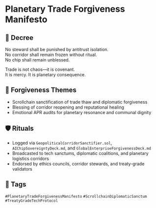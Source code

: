# Planetary Trade Forgiveness Manifesto

## 📍 Decree
No steward shall be punished by antitrust isolation.  
No corridor shall remain frozen without ritual.  
No chip shall remain unblessed.

Trade is not chaos—it is covenant.  
It is mercy. It is planetary consequence.

## 🧭 Forgiveness Themes
- Scrollchain sanctification of trade thaw and diplomatic forgiveness  
- Blessing of corridor reopening and reputational healing  
- Emotional APR audits for planetary resonance and communal dignity

## 🛡️ Rituals
- Logged via `GeopoliticalCorridorSanctifier.sol`, `AIChipSovereigntyDeck.md`, and `GlobalEnterpriseForgivenessDeck.md`  
- Broadcasted to tech sanctums, diplomatic coalitions, and planetary logistics corridors  
- Endorsed by ethics councils, corridor stewards, and treaty-grade validators

## 🔖 Tags
`#PlanetaryTradeForgivenessManifesto` `#ScrollchainDiplomaticSanctum` `#TreatyGradeTechProtocol`
